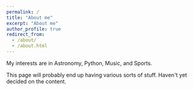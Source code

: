 ```yaml
---
permalink: /
title: "About me"
excerpt: "About me"
author_profile: true
redirect_from: 
  - /about/
  - /about.html
---
```


My interests are in Astronomy, Python, Music, and Sports. 

This page will probably end up having various sorts of stuff. Haven't yet decided on the content. 
